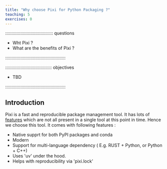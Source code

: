 ```yaml
---
title: "Why choose Pixi for Python Packaging ?"
teaching: 5
exercises: 0
---
```


:::::::::::::::::::::::::::::::::::::: questions

- Wht Pixi ?
- What are the benefits of Pixi ?

::::::::::::::::::::::::::::::::::::::::::::::::

::::::::::::::::::::::::::::::::::::: objectives

- TBD

::::::::::::::::::::::::::::::::::::::::::::::::

## Introduction

Pixi is a fast and reproducible package management tool. It has lots of [features](https://pixi.sh/latest/#what-is-the-difference-with-pixi) which are not all present in a single tool at this point in time. Hence we choose this tool.
It comes with following features : 
- Native supprt for both PyPI packages and conda
- Modern
- Support for multi-language dependency ( E.g. RUST + Python, or Python + C++)
- Uses 'uv' under the hood.
- Helps with reproducibility via 'pixi.lock'  

